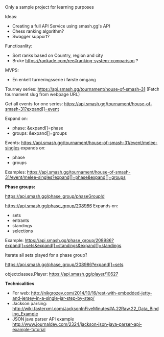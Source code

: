 Only a sample project for learning purposes

Ideas:
* Creating a full API Service using smash.gg's API
* Chess ranking algorithm? 
* Swagger support?

Functioanlity: 
* Sort ranks based on Country, region and city
* Bruke https://rankade.com/ree#ranking-system-comparison ?

MVPS: 
* Én enkelt turneringsserie i første omgang


Tourney series:
https://api.smash.gg/tournament/house-of-smash-31 (Fetch tournament slug from webpage URL)

Get all events for one series:
https://api.smash.gg/tournament/house-of-smash-31?expand[]=event

Expand on: 
- phase: &expand[]=phase
- groups: &expand[]=groups

Events:
https://api.smash.gg/tournament/house-of-smash-31/event/melee-singles
expands on:
- phase
- groups

Examples:
https://api.smash.gg/tournament/house-of-smash-31/event/melee-singles?expand[]=phase&expand[]=groups

**Phase groups:**

https://api.smash.gg/phase_group/phaseGroupId

https://api.smash.gg/phase_group/208986
Expands on:
- sets
- entrants
- standings
- selections

Example: https://api.smash.gg/phase_group/208986?expand[]=sets&expand[]=standings&expand[]=standings

Iterate all sets played for a phase group? 

https://api.smash.gg/phase_group/208986?expand[]=sets

objectclasses.Player:
https://api.smash.gg/player/10627


**Technicalities**
- For web: http://nikgrozev.com/2014/10/16/rest-with-embedded-jetty-and-jersey-in-a-single-jar-step-by-step/
- Jackson parsing: http://wiki.fasterxml.com/JacksonInFiveMinutes#A.22Raw.22_Data_Binding_Example
- JSON java parser API example http://www.journaldev.com/2324/jackson-json-java-parser-api-example-tutorial